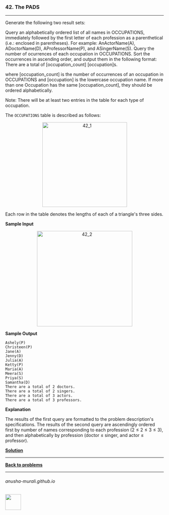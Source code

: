 ### 42. The PADS

---
Generate the following two result sets:

Query an alphabetically ordered list of all names in OCCUPATIONS, immediately followed by the first letter of each profession as a parenthetical (i.e.: enclosed in parentheses). For example: AnActorName(A), ADoctorName(D), AProfessorName(P), and ASingerName(S).
Query the number of ocurrences of each occupation in OCCUPATIONS. Sort the occurrences in ascending order, and output them in the following format:
There are a total of [occupation_count] [occupation]s.

where [occupation_count] is the number of occurrences of an occupation in OCCUPATIONS and [occupation] is the lowercase occupation name. If more than one Occupation has the same [occupation_count], they should be ordered alphabetically.

Note: There will be at least two entries in the table for each type of occupation.

The `OCCUPATIONS` table is described as follows:

<p align="center">
<img width="269" alt="42_1" src="https://github.com/user-attachments/assets/59261976-e295-4f55-9a89-ede4fa3712f9" />
</p>

Each row in the table denotes the lengths of each of a triangle's three sides.

**Sample Input**

<p align="center">
<img width="303" alt="42_2" src="https://github.com/user-attachments/assets/94546d46-139f-4edb-9134-7199efe4b074" />
</p>

**Sample Output**

```
Ashely(P)
Christeen(P)
Jane(A)
Jenny(D)
Julia(A)
Ketty(P)
Maria(A)
Meera(S)
Priya(S)
Samantha(D)
There are a total of 2 doctors.
There are a total of 2 singers.
There are a total of 3 actors.
There are a total of 3 professors.
```

**Explanation**

The results of the first query are formatted to the problem description's specifications. The results of the second query are ascendingly ordered first by number of names corresponding to each profession $(2 \leq 2 \leq 3 \leq 3)$, and then alphabetically by profession (doctor $\leq$ singer, and actor $\leq$ professor).


**[Solution](./s42.md)**

---

**[Back to problems](./problems.md)**

* * *
###### anusha-murali.github.io

<img src="https://github.com/anusha-murali/anusha-murali.github.io/assets/111596338/639243aa-2857-4595-a65a-7852762bb002" width="50" height="50"/>
